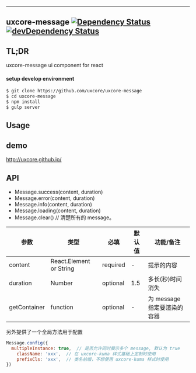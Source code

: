 ---

## uxcore-message [![Dependency Status](http://img.shields.io/david/uxcore/uxcore-message.svg?style=flat-square)](https://david-dm.org/uxcore/uxcore-message) [![devDependency Status](http://img.shields.io/david/dev/uxcore/uxcore-message.svg?style=flat-square)](https://david-dm.org/uxcore/uxcore-message#info=devDependencies) 

## TL;DR

uxcore-message ui component for react

#### setup develop environment

```sh
$ git clone https://github.com/uxcore/uxcore-message
$ cd uxcore-message
$ npm install
$ gulp server
```

## Usage

## demo
http://uxcore.github.io/

## API

* Message.success(content, duration)
* Message.error(content, duration)
* Message.info(content, duration)
* Message.loading(content, duration)
* Message.clear() // 清楚所有的 message。

| 参数 | 类型 | 必填 | 默认值 | 功能/备注 |
|---|---|---|---|---|
|content|React.Element or String|required|-|提示的内容|
|duration|Number|optional|1.5|多长(秒)时间消失|
|getContainer|function|optional| - | 为 message 指定要渲染的容器 |

另外提供了一个全局方法用于配置 

```js
Message.config({
  multipleInstance: true,  // 是否允许同时展示多个 message, 默认为 true
	className: 'xxx',  // 在 uxcore-kuma 样式基础上定制时使用
	prefixCls: 'xxx',  // 类名前缀，不想使用 uxcore-kuma 样式时使用
})
```






